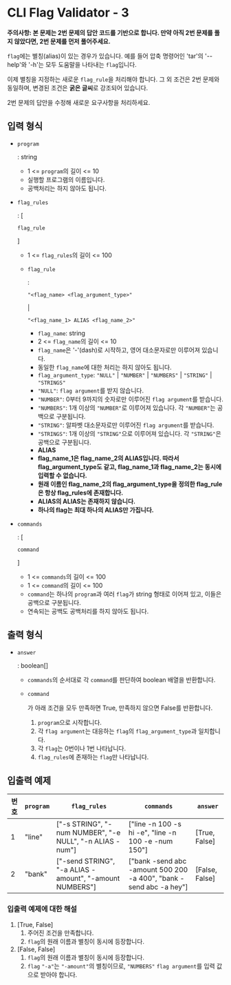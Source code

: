 # CLI Flag Validator - 3

**주의사항: 본 문제는 2번 문제의 답안 코드를 기반으로 합니다. 만약 아직 2번 문제를 풀지 않았다면, 2번 문제를 먼저 풀어주세요.**

`flag`에는 별칭(alias)이 있는 경우가 있습니다. 예를 들어 압축 명령어인 'tar'의 '--help'와 '-h'는 모두 도움말을 나타내는 `flag`입니다.

이제 별칭을 지정하는 새로운 `flag_rule`을 처리해야 합니다. 그 외 조건은 2번 문제와 동일하며, 변경된 조건은 **굵은 글씨**로 강조되어 있습니다.

2번 문제의 답안을 수정해 새로운 요구사항을 처리하세요.

## 입력 형식

- ```
  program
  ```

  : string

  - 1 <= `program`의 길이 <= 10
  - 실행할 프로그램의 이름입니다.
  - 공백처리는 하지 않아도 됩니다.

- ```
  flag_rules
  ```

  : [

  ```
  flag_rule
  ```

  ]

  - 1 <= `flag_rules`의 길이 <= 100

  - ```
    flag_rule
    ```

    :

     

    ```
    "<flag_name> <flag_argument_type>"
    ```

     

    |

     

    `"<flag_name_1> ALIAS <flag_name_2>"`

    - `flag_name`: string
    - 2 <= `flag_name`의 길이 <= 10
    - `flag_name`은 '-'(dash)로 시작하고, 영어 대소문자로만 이루어져 있습니다.
    - 동일한 `flag_name`에 대한 처리는 하지 않아도 됩니다.
    - `flag_argument_type`: `"NULL"` | `"NUMBER"` | `"NUMBERS"` | `"STRING"` | `"STRINGS"`
    - `"NULL"`: `flag argument`를 받지 않습니다.
    - `"NUMBER"`: 0부터 9까지의 숫자로만 이루어진 `flag argument`를 받습니다.
    - `"NUMBERS"`: 1개 이상의 `"NUMBER"`로 이루어져 있습니다. 각 `"NUMBER"`는 공백으로 구분됩니다.
    - `"STRING"`: 알파벳 대소문자로만 이루어진 `flag argument`를 받습니다.
    - `"STRINGS"`: 1개 이상의 `"STRING"`으로 이루어져 있습니다. 각 `"STRING"`은 공백으로 구분됩니다.
    - **ALIAS**
    - **flag_name_1은 flag_name_2의 ALIAS입니다. 따라서 flag_argument_type도 같고, flag_name_1과 flag_name_2는 동시에 입력할 수 없습니다.**
    - **원래 이름인 flag_name_2의 flag_argument_type을 정의한 flag_rule은 항상 flag_rules에 존재합니다.**
    - **ALIAS의 ALIAS는 존재하지 않습니다.**
    - **하나의 flag는 최대 하나의 ALIAS만 가집니다.**

- ```
  commands
  ```

  : [

  ```
  command
  ```

  ]

  - 1 <= `commands`의 길이 <= 100
  - 1 <= `command`의 길이 <= 100
  - `command`는 하나의 `program`과 여러 `flag`가 string 형태로 이어져 있고, 이들은 공백으로 구분됩니다.
  - 연속되는 공백도 공백처리를 하지 않아도 됩니다.

## 출력 형식

- ```
  answer
  ```

  : boolean[]

  - `commands`의 순서대로 각 `command`를 판단하여 boolean 배열을 반환합니다.

  - ```
    command
    ```

    가 아래 조건을 모두 만족하면 True, 만족하지 않으면 False를 반환합니다.

    1. `program`으로 시작합니다.
    2. 각 `flag argument`는 대응하는 `flag`의 `flag_argument_type`과 일치합니다.
    3. 각 `flag`는 0번이나 1번 나타납니다.
    4. `flag_rules`에 존재하는 `flag`만 나타납니다.

## 입출력 예제

| 번호 | `program` | `flag_rules`                                             | `commands`                                                   | `answer`       |
| ---- | --------- | -------------------------------------------------------- | ------------------------------------------------------------ | -------------- |
| 1    | "line"    | ["-s STRING", "-num NUMBER", "-e NULL", "-n ALIAS -num"] | ["line -n 100 -s hi -e", "line -n 100 -e -num 150"]          | [True, False]  |
| 2    | "bank"    | ["-send STRING", "-a ALIAS -amount", "-amount NUMBERS"]  | ["bank -send abc -amount 500 200 -a 400", "bank -send abc -a hey"] | [False, False] |

### 입출력 예제에 대한 해설

1. [True, False]
   1. 주어진 조건을 만족합니다.
   2. `flag`의 원래 이름과 별칭이 동시에 등장합니다.
2. [False, False]
   1. `flag`의 원래 이름과 별칭이 동시에 등장합니다.
   2. `flag` `"-a"`는 `"-amount"`의 별칭이므로, `"NUMBERS"` `flag argument`를 입력 값으로 받아야 합니다.